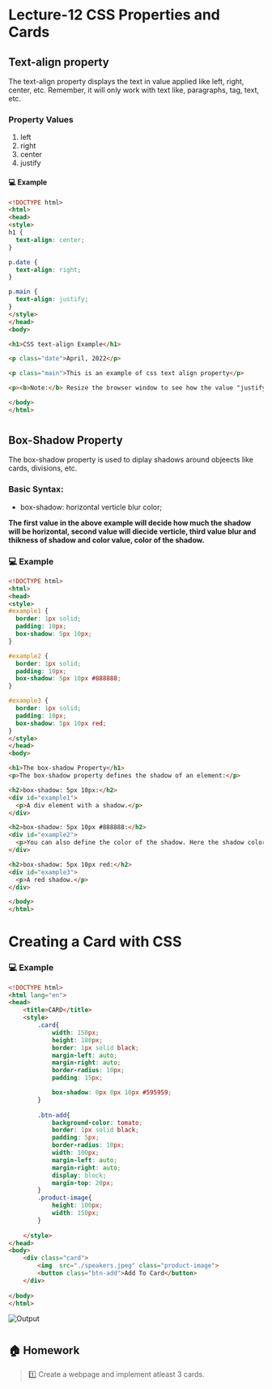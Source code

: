 # Lecture-12 CSS Properties and Cards
## Text-align property
The text-align property displays the text in value applied like left, right, center, etc. Remember, it will only work with text like, paragraphs, <a> tag, text, etc. 
### Property Values
1. left
2. right
3. center
4. justify
#### 💻 Example
```html
<!DOCTYPE html>
<html>
<head>
<style>
h1 {
  text-align: center;
}

p.date {
  text-align: right;
}

p.main {
  text-align: justify;
}
</style>
</head>
<body>

<h1>CSS text-align Example</h1>

<p class="date">April, 2022</p>

<p class="main">This is an example of css text align property</p>

<p><b>Note:</b> Resize the browser window to see how the value "justify" works.</p>

</body>
</html>

```
#
## Box-Shadow Property
The box-shadow property is used to diplay shadows around objeects like cards, divisions, etc.

### Basic Syntax:  
 
* box-shadow: horizontal verticle blur color; 

**The first value in the above example will decide how much the shadow will be horizontal, second value will diecide verticle, third value blur and thikness of shadow and color value, color of the shadow.** 
  
### 💻 Example
```html
<!DOCTYPE html>
<html>
<head>
<style> 
#example1 {
  border: 1px solid;
  padding: 10px;
  box-shadow: 5px 10px;
}

#example2 {
  border: 1px solid;
  padding: 10px;
  box-shadow: 5px 10px #888888;
}

#example3 {
  border: 1px solid;
  padding: 10px;
  box-shadow: 5px 10px red;
}
</style>
</head>
<body>

<h1>The box-shadow Property</h1>
<p>The box-shadow property defines the shadow of an element:</p>

<h2>box-shadow: 5px 10px:</h2>
<div id="example1">
  <p>A div element with a shadow.</p>
</div>

<h2>box-shadow: 5px 10px #888888:</h2>
<div id="example2">
  <p>You can also define the color of the shadow. Here the shadow color is grey.</p>
</div>

<h2>box-shadow: 5px 10px red:</h2>
<div id="example3">
  <p>A red shadow.</p>
</div>

</body>
</html>
```
# Creating a Card with CSS
### 💻 Example
```html
<!DOCTYPE html>
<html lang="en">
<head>
    <title>CARD</title>
    <style>
        .card{
            width: 150px;
            height: 180px;
            border: 1px solid black;
            margin-left: auto;
            margin-right: auto;
            border-radius: 10px;
            padding: 15px;

            box-shadow: 0px 0px 10px #595959;
        }
        
        .btn-add{
            background-color: tomato;
            border: 1px solid black;
            padding: 5px;
            border-radius: 10px;
            width: 100px;
            margin-left: auto;
            margin-right: auto;
            display: block;
            margin-top: 20px;
        }
        .product-image{
            height: 100px;
            width: 150px;
        }
       
    </style>
</head>
<body>
    <div class="card">
        <img  src="./speakers.jpeg" class="product-image">
        <button class="btn-add">Add To Card</button>
    </div>
    
</body>
</html>
```
![Output](/output.png)
#
## 🏠 Homework 

>1️⃣ Create a webpage and implement atleast 3 cards.

